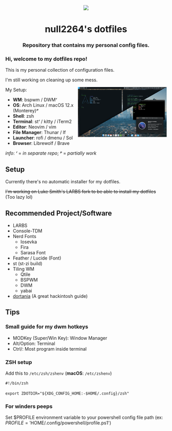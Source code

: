 <p align="center">
  <a href="https://github.com/null2264/dotfiles"><img width="25%" src="https://github.com/null2264.png"></img></a>
</p>
<h1 align="center">null2264's dotfiles</h1>
<h3 align="center">
Repository that contains my personal config files.
</h3>

### Hi, welcome to my dotfiles repo!
This is my personal collection of configuration files.

I'm still working on cleaning up some mess.

<img align="right" width="55%" src='https://raw.githubusercontent.com/null2264/null2264/master/assets/newSetup.png'></img>
My Setup:

- **WM**: bspwm / DWM*ʳ*
- **OS**: Arch Linux / macOS 12.x (Monterey)*ᵖ*
- **Shell**: zsh
- **Terminal**: st*ʳ* / kitty / iTerm2
- **Editor**: Neovim / vim
- **File Manager**: Thunar / lf
- **Launcher**: rofi / dmenu / Sol
- **Browser**: Librewolf / Brave

*info*: *ʳ* = *in separate repo*; *ᵖ* = *partially work*

## Setup
Currently there's no automatic installer for my dotfiles.

~~I'm working on Luke Smith's LARBS fork to be able to install my dotfiles~~ (Too lazy lol)

## Recommended Project/Software
- LARBS
- Console-TDM
- Nerd Fonts
  - Iosevka
  - Fira
  - Sarasa Font
- Feather / Lucide (Font)
- st (st-zi build)
- Tiling WM
  - Qtile
  - BSPWM
  - DWM
  - yabai
- [dortania](https://github.com/dortania) (A great hackintosh guide)

## Tips

### Small guide for my dwm hotkeys
- MODKey (Super/Win Key): Window Manager
- Alt/Option: Terminal
- Ctrl/: Most program inside terminal

### ZSH setup
Add this to `/etc/zsh/zshenv` (**macOS**: `/etc/zshenv`)

```Shell
#!/bin/zsh

export ZDOTDIR="${XDG_CONFIG_HOME:-$HOME/.config}/zsh"
```

### For winders peeps
Set $PROFILE environment variable to your powershell config file path (ex: $PROFILE='$HOME/.config/powershell/profile.ps1')

